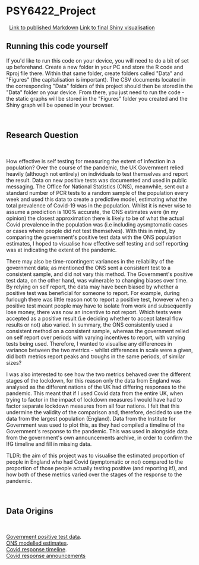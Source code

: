 # PSY6422_Project

&nbsp;
[Link to published Markdown](https://ben-pw.github.io/PSY6422_Project/)
[Link to final Shiny visualisation](https://ben-pw.shinyapps.io/PSY6422_Project/)
&nbsp;

## Running this code yourself

If you'd like to run this code on your device, you will need to do a bit of set up beforehand. Create a new folder in your PC and store the R code and Rproj file there. Within that same folder, create folders called "Data" and "Figures" (the capitalisation is important). The CSV documents located in the corresponding "Data" folders of this project should then be stored in the "Data" folder on your device. From there, you just need to run the code - the static graphs will be stored in the "Figures" folder you created and the Shiny graph will be opened in your browser. 

&nbsp;

## Research Question 

&nbsp;

How effective is self testing for measuring the extent of infection in a population? Over the course of the pandemic, the UK Government relied heavily (although not entirely) on individuals to test themselves and report the result. Data on new positive tests was documented and used in public messaging. The Office for National Statistics (ONS), meanwhile, sent out a standard number of PCR tests to a random sample of the population every week and used this data to create a predictive model, estimating what the total prevalence of Covid-19 was in the population. Whilst it is never wise to assume a prediction is 100% accurate, the ONS estimates were (in my opinion) the closest approximation there is likely to be of what the actual Covid prevalence in the population was (i.e including aysmptomatic cases or cases where people did not test themselves). With this in mind, by comparing the government's positive test data with the ONS population estimates, I hoped to visualise how effective self testing and self reporting was at indicating the extent of the pandemic. 

There may also be time-rcontingent variances in the reliability of the government data; as mentioned the ONS sent a consistent test to a consistent sample, and did not vary this method. The Government's positive test data, on the other hand, was vulnerable to changing biases over time. By relying on self report, the data may have been biased by whether a positive test was beneficial for someone to report. For example, during furlough there was little reason not to report a positive test, however when a positive test meant people may have to isolate from work and subsequently lose money, there was now an incentive to not report. Which tests were accepted as a positive result (i.e deciding whether to accept lateral flow results or not) also varied. In summary, the ONS consistently used a consistent method on a consistent sample, whereas the government relied on self report over periods with varying incentives to report, with varying tests being used. Therefore, I wanted to visualise any differences in variance between the two metrics - whilst differences in scale were a given, did both metrics report peaks and troughs in the same periods, of similar sizes?

I was also interested to see how the two metrics behaved over the different stages of the lockdown, for this reason only the data from England was analysed as the different nations of the UK had differing responses to the pandemic. This meant that if I used Covid data from the entire UK, when trying to factor in the impact of lockdown measures I would have had to factor separate lockdown measures from all four nations. I felt that this undermine the validity of the comparison and, therefore, decided to use the data from the largest population (England). Data from the Institute for Government was used to plot this, as they had compiled a timeline of the Government's response to the pandemic. This was used in alongside data from the government's own announcements archive, in order to confirm the IfG timeline and fill in missing data. 

TLDR: the aim of this project was to visualise the estimated proportion of people in England who had Covid (aymptomatic or not) compared to the proportion of those people actually testing positive (and reporting it!), and how both of these metrics varied over the stages of the response to the pandemic.

&nbsp;

## Data Origins

&nbsp;

[Government positive test data](https://coronavirus.data.gov.uk/details/cases).  
[ONS modelled estimates](https://www.ons.gov.uk/peoplepopulationandcommunity/healthandsocialcare/conditionsanddiseases/bulletins/coronaviruscovid19infectionsurveypilot/18march2022).  
[Covid response timeline](https://www.instituteforgovernment.org.uk/charts/uk-government-coronavirus-lockdowns).  
[Covid response announcements](https://www.gov.uk/search/news-and-communications)

&nbsp;
